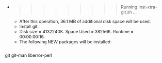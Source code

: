 * >>>>>>>>> Running inst-xtra-git.sh ...
  * After this operation, 36.1 MB of additional disk space will be used.
  * Install git.
  * Disk size = 4132240K. Space Used = 38256K. Runtime = 00:00:00:16.
  * The following NEW packages will be installed:
  ```bash
git git-man liberror-perl
  ```
